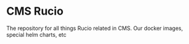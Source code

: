 # CMS Rucio

The repository for all things Rucio related in CMS. Our docker images, special helm charts, etc
